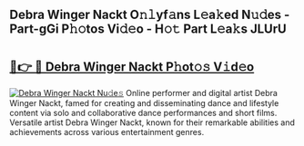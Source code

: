 ## Debra Winger Nackt O𝚗𝚕yf𝚊ns L𝚎a𝚔ed N𝚞𝚍es - Part-gGi P𝚑𝚘tos Vi𝚍𝚎o - H𝚘𝚝 Part L𝚎a𝚔s JLUrU

# <h2><a href="http://kf5c5ht.oniu.top/?m=Debra+Winger+Nackt">🔗👉 🔴 Debra Winger Nackt P𝚑ot𝚘𝚜 V𝚒d𝚎o</a></h2>

[![Debra Winger Nackt Nu𝚍e𝚜](https://i.imgur.com/0qMVB7G.gif)](http://kf5c5ht.oniu.top/?m=Debra+Winger+Nackt)
Online performer and digital artist Debra Winger Nackt, famed for creating and disseminating dance and lifestyle content via solo and collaborative dance performances and short films. Versatile artist Debra Winger Nackt, known for their remarkable abilities and achievements across various entertainment genres.  
